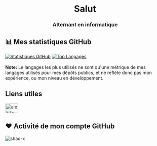 <h1 align="center">Salut</h1>
<h3 align="center">Alternant en informatique</h3>

## 📊 Mes statistiques GitHub
<a href="https://github.com/anuraghazra/github-readme-stats"><img alt="Statistiques GitHub" src="https://github-readme-stats.vercel.app/api?username=ShAd-x&show_icons=true&count_private=true&locale=fr&theme=react&hide_border=true&bg_color=0D1117" /></a>
<a href="https://github.com/anuraghazra/github-readme-stats"><img alt="Top Langages" src="https://github-readme-stats.vercel.app/api/top-langs?username=ShAd-x&show_icons=true&count_private=true&locale=fr&layout=compact&theme=react&hide_border=true&bg_color=0D1117" /></a>
<br/>
<br/>
  <b>Note:</b> Le langages les plus utilisés ne sont qu'une métrique de mes langages utilisés pour mes dépôts publics, et ne reflète donc pas mon expérience, ou mon niveau en développement.

## Liens utiles
<p align="left">
<a href="https://linkedin.com/in/alexis-tatarkovic-8a16031a1" target="blank"><img align="center" src="https://raw.githubusercontent.com/rahuldkjain/github-profile-readme-generator/master/src/images/icons/Social/linked-in-alt.svg" alt="alexis-tatarkovic-8a16031a1" height="30" width="40" /></a>
</p>

## ❤ Activité de mon compte GitHub
<p align="left"><img src="https://komarev.com/ghpvc/?username=shad-x&label=Visite%20de%20mon%20profil&color=f80d0d&style=flat" alt="shad-x" /></p>
